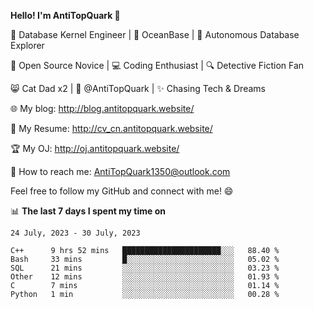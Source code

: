 
**Hello! I'm AntiTopQuark 👋**

🔧 Database Kernel Engineer | 🌊 OceanBase | 🤖 Autonomous Database Explorer

🌱 Open Source Novice | 💻 Coding Enthusiast | 🔍 Detective Fiction Fan

😸 Cat Dad x2 | 🎉 @AntiTopQuark | ✨ Chasing Tech & Dreams

🌐 My blog: http://blog.antitopquark.website/

📄 My Resume: http://cv_cn.antitopquark.website/

🏆 My OJ: http://oj.antitopquark.website/

📧 How to reach me: AntiTopQuark1350@outlook.com

Feel free to follow my GitHub and connect with me! 😄

📊 **The last 7 days I spent my time on** 

<!--START_SECTION:waka-->
```text
24 July, 2023 - 30 July, 2023

C++      9 hrs 52 mins   ██████████████████████░░░   88.40 % 
Bash     33 mins         █░░░░░░░░░░░░░░░░░░░░░░░░   05.02 % 
SQL      21 mins         ░░░░░░░░░░░░░░░░░░░░░░░░░   03.23 % 
Other    12 mins         ░░░░░░░░░░░░░░░░░░░░░░░░░   01.93 % 
C        7 mins          ░░░░░░░░░░░░░░░░░░░░░░░░░   01.14 % 
Python   1 min           ░░░░░░░░░░░░░░░░░░░░░░░░░   00.28 %
```
<!--END_SECTION:waka-->


